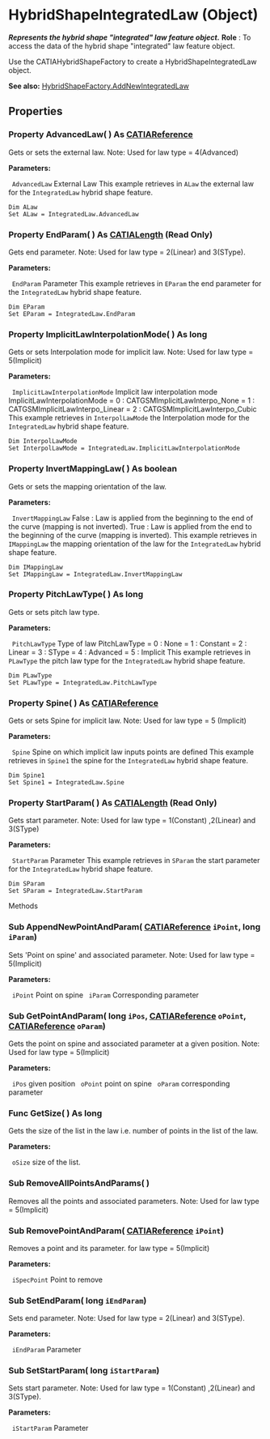 # HybridShapeIntegratedLaw (Object)

**_Represents the hybrid shape "integrated" law feature object._**
**Role** : To access the data of the hybrid shape "integrated" law feature object.

Use the CATIAHybridShapeFactory to create a HybridShapeIntegratedLaw object.

**See also:**      [HybridShapeFactory.AddNewIntegratedLaw](../GSMInterfaces/interface_HybridShapeFactory_68680.htm#AddNewIntegratedLaw)

## Properties

### Property **AdvancedLaw**( ) As [CATIAReference](../InfInterfaces/interface_Reference_17481.md)

Gets or sets the external law.
Note: Used for law type = 4(Advanced)

**Parameters:**

` AdvancedLaw`      External Law This example retrieves in `ALaw` the external law for the `IntegratedLaw` hybrid shape feature.

```VBScript
Dim ALaw
Set ALaw = IntegratedLaw.AdvancedLaw

```

### Property **EndParam**( ) As [CATIALength](../KnowledgeInterfaces/interface_Length_8108.md) (Read Only)

Gets end parameter.
Note: Used for law type = 2(Linear) and 3(SType).

**Parameters:**

` EndParam`      Parameter This example retrieves in `EParam` the end parameter for the `IntegratedLaw` hybrid shape feature.

```VBScript
Dim EParam
Set EParam = IntegratedLaw.EndParam

```

### Property **ImplicitLawInterpolationMode**( ) As long

Gets or sets Interpolation mode for implicit law.
Note: Used for law type = 5(Implicit)

**Parameters:**

` ImplicitLawInterpolationMode`      Implicit law interpolation mode ImplicitLawInterpolationMode = 0 : CATGSMImplicitLawInterpo_None = 1 : CATGSMImplicitLawInterpo_Linear = 2 : CATGSMImplicitLawInterpo_Cubic This example retrieves in `InterpolLawMode` the Interpolation mode for the `IntegratedLaw` hybrid shape feature.

```VBScript
Dim InterpolLawMode
Set InterpolLawMode = IntegratedLaw.ImplicitLawInterpolationMode

```

### Property **InvertMappingLaw**( ) As boolean

Gets or sets the mapping orientation of the law.

**Parameters:**

` InvertMappingLaw`      False : Law is applied from the beginning to the end of the curve (mapping is not inverted).
True : Law is applied from the end to the beginning of the curve (mapping is inverted). This example retrieves in `IMappingLaw` the mapping orientation of the law for the `IntegratedLaw` hybrid shape feature.

```VBScript
Dim IMappingLaw
Set IMappingLaw = IntegratedLaw.InvertMappingLaw

```

### Property **PitchLawType**( ) As long

Gets or sets pitch law type.

**Parameters:**

` PitchLawType`      Type of law PitchLawType = 0 : None = 1 : Constant = 2 : Linear = 3 : SType = 4 : Advanced = 5 : Implicit This example retrieves in `PLawType` the pitch law type for the `IntegratedLaw` hybrid shape feature.

```VBScript
Dim PLawType
Set PLawType = IntegratedLaw.PitchLawType

```

### Property **Spine**( ) As [CATIAReference](../InfInterfaces/interface_Reference_17481.md)

Gets or sets Spine for implicit law.
Note: Used for law type = 5 (Implicit)

**Parameters:**

` Spine`      Spine on which implicit law inputs points are defined This example retrieves in `Spine1` the spine for the `IntegratedLaw` hybrid shape feature.

```VBScript
Dim Spine1
Set Spine1 = IntegratedLaw.Spine

```

### Property **StartParam**( ) As [CATIALength](../KnowledgeInterfaces/interface_Length_8108.md) (Read Only)

Gets start parameter.
Note: Used for law type = 1(Constant) ,2(Linear) and 3(SType)

**Parameters:**

` StartParam`      Parameter This example retrieves in `SParam` the start parameter for the `IntegratedLaw` hybrid shape feature.

```VBScript
Dim SParam
Set SParam = IntegratedLaw.StartParam

```

Methods

### Sub **AppendNewPointAndParam**( [CATIAReference](../InfInterfaces/interface_Reference_17481.md)  `iPoint`,  long  `iParam`)

Sets 'Point on spine' and associated parameter.
Note: Used for law type = 5(Implicit)

**Parameters:**

` iPoint`      Point on spine
` iParam`      Corresponding parameter

### Sub **GetPointAndParam**( long  `iPos`,  [CATIAReference](../InfInterfaces/interface_Reference_17481.md)  `oPoint`,  [CATIAReference](../InfInterfaces/interface_Reference_17481.md)  `oParam`)

Gets the point on spine and associated parameter at a given position.
Note: Used for law type = 5(Implicit)

**Parameters:**

` iPos`      given position
` oPoint`      point on spine
` oParam`      corresponding parameter

### Func **GetSize**( ) As long

Gets the size of the list in the law i.e. number of points in the list of the law.

**Parameters:**

` oSize`      size of the list.

### Sub **RemoveAllPointsAndParams**( )

Removes all the points and associated parameters.
Note: Used for law type = 5(Implicit)  
### Sub **RemovePointAndParam**( [CATIAReference](../InfInterfaces/interface_Reference_17481.md)  `iPoint`)

Removes a point and its parameter. for law type = 5(Implicit)

**Parameters:**

` iSpecPoint`      Point to remove

### Sub **SetEndParam**( long  `iEndParam`)

Sets end parameter.
Note: Used for law type = 2(Linear) and 3(SType).

**Parameters:**

` iEndParam`      Parameter

### Sub **SetStartParam**( long  `iStartParam`)

Sets start parameter.
Note: Used for law type = 1(Constant) ,2(Linear) and 3(SType).

**Parameters:**

` iStartParam`      Parameter